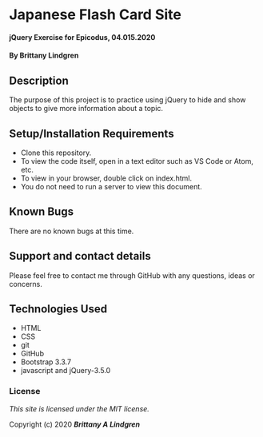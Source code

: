 # Japanese Flash Card Site

#### jQuery Exercise for Epicodus, 04.015.2020

#### By Brittany Lindgren

## Description

The purpose of this project is to practice using jQuery to hide and show objects to give more information about a topic.

## Setup/Installation Requirements

* Clone this repository.
* To view the code itself, open in a text editor such as VS Code or Atom, etc.
* To view in your browser, double click on index.html.
* You do not need to run a server to view this document.

## Known Bugs

There are no known bugs at this time.

## Support and contact details

Please feel free to contact me through GitHub with any questions, ideas or concerns.

## Technologies Used

* HTML
* CSS
* git
* GitHub
* Bootstrap 3.3.7
* javascript and jQuery-3.5.0

### License

*This site is licensed under the MIT license.*

Copyright (c) 2020 **_Brittany A Lindgren_**